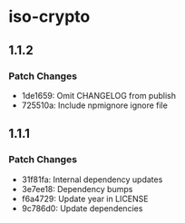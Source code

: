 # iso-crypto

## 1.1.2

### Patch Changes

- 1de1659: Omit CHANGELOG from publish
- 725510a: Include npmignore ignore file

## 1.1.1

### Patch Changes

- 31f81fa: Internal dependency updates
- 3e7ee18: Dependency bumps
- f6a4729: Update year in LICENSE
- 9c786d0: Update dependencies
